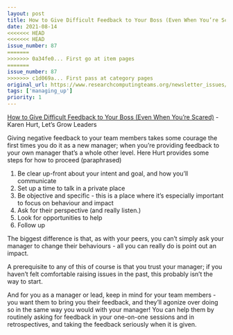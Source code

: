 ```yaml
---
layout: post
title: How to Give Difficult Feedback to Your Boss (Even When You’re Scared) - Karen Hurt, Let’s Grow Leaders
date: 2021-08-14
<<<<<<< HEAD
<<<<<<< HEAD
issue_number: 87
=======
>>>>>>> 0a34fe0... First go at item pages
=======
issue_number: 87
>>>>>>> c1d069a... First pass at category pages
original_url: https://www.researchcomputingteams.org/newsletter_issues/0087
tags: ['managing_up']
priority: 1
---
```


<!-- markdownlint-disable MD033 -->
<!-- markdownlint-disable MD041 -->
<!-- markdownlint-disable MD049 -->

[How to Give Difficult Feedback to Your Boss (Even When You’re Scared)](https://letsgrowleaders.com/2021/08/09/how-to-give-difficult-feedback-to-your-boss-even-when-youre-scared/) - Karen Hurt, Let’s Grow Leaders

Giving negative feedback to your team members takes some courage the first times you do it as a new manager; when you’re providing feedback to your own manager that’s a whole other level.  Here Hurt provides some steps for how to proceed (paraphrased)

1. Be clear up-front about your intent and goal, and how you’ll communicate
2. Set up a time to talk in a private place
3. Be objective and specific - this is a place where it’s especially important to focus on behaviour and impact
4. Ask for their perspective (and really listen.)
5. Look for opportunities to help
6. Follow up

The biggest difference is that, as with your peers, you can’t simply ask your manager to change their behaviours - all you can really do is point out an impact.

A prerequisite to any of this of course is that you trust your manager; if you haven’t felt comfortable raising issues in the past, this probably isn’t the way to start.

And for you as a manager or lead, keep in mind for your team members - you want them to bring you their feedback, and they’ll agonize over doing so in the same way you would with your manager!  You can help them by routinely asking for feedback in your one-on-one sessions and in retrospectives, and taking the feedback seriously when it is given.


